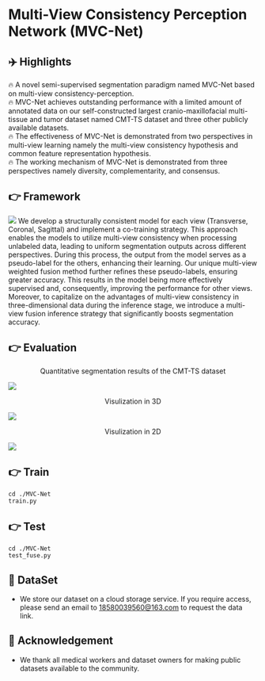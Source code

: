 # Multi-View Consistency Perception Network (MVC-Net)

## ✈️ Highlights
🔥 A novel semi-supervised segmentation paradigm named MVC-Net based on multi-view consistency-perception.  
🔥 MVC-Net achieves outstanding performance with a limited amount of annotated data on our self-constructed largest cranio-maxillofacial multi-tissue and tumor dataset named CMT-TS dataset and three other publicly available datasets.  
🔥 The effectiveness of MVC-Net is demonstrated from two perspectives in multi-view learning namely the multi-view consistency hypothesis and common feature representation hypothesis.  
🔥 The working mechanism of MVC-Net is demonstrated from three perspectives namely diversity, complementarity, and consensus. 

## 👉 Framework
<img src="https://github.com/QinRui-k/MVC-Net/blob/main/ARCH.png">
We develop a structurally consistent model for each view (Transverse, Coronal, Sagittal) and implement a co-training strategy. This approach enables the models to utilize multi-view consistency when processing unlabeled data, leading to uniform segmentation outputs across different perspectives. During this process, the output from the model serves as a pseudo-label for the others, enhancing their learning. Our unique multi-view weighted fusion method further refines these pseudo-labels, ensuring greater accuracy. This results in the model being more effectively supervised and, consequently, improving the performance for other views. Moreover, to capitalize on the advantages of multi-view consistency in three-dimensional data during the inference stage, we introduce a multi-view fusion inference strategy that significantly boosts segmentation accuracy.


## 👉 Evaluation
<p align="center">  
Quantitative segmentation results of the CMT-TS dataset  
</p>   
<img src="https://github.com/QinRui-k/MVC-Net/assets/139854014/905c804b-03b8-4160-979a-4d48dcfab186">

<p align="center">  
Visulization in 3D
</p>   
<img src="https://github.com/QinRui-k/MVC-Net/files/15224369/JAW-3D.pdf">

<p align="center">  
Visulization in 2D
</p>   
<img src="https://github.com/QinRui-k/MVC-Net/files/15224368/JAW-2D.pdf">

## 👉 Train
```
cd ./MVC-Net
train.py
```

## 👉 Test
```
cd ./MVC-Net
test_fuse.py
```

## 🤝 DataSet
* We store our dataset on a cloud storage service. If you require access, please send an email to 18580039560@163.com to request the data link.

## 🤝 Acknowledgement
* We thank all medical workers and dataset owners for making public datasets available to the community.
